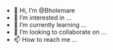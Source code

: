 - 👋 Hi, I’m @Bholemare
- 👀 I’m interested in ...
- 🌱 I’m currently learning ...
- 💞️ I’m looking to collaborate on ...
- 📫 How to reach me ...

<!---
Bholemare/Bholemare is a ✨ special ✨ repository because its `README.md` (this file) appears on your GitHub profile.
You can click the Preview link to take a look at your changes.
--->
